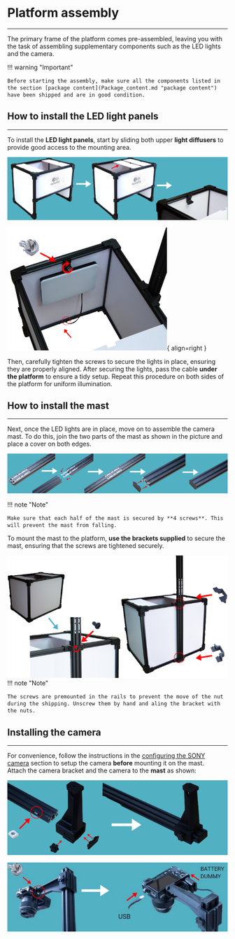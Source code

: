 
# **Platform assembly**
___

The primary frame of the platform comes pre-assembled, leaving you with the task of assembling supplementary components such as the LED lights and the camera. 
  
!!! warning "Important"

    Before starting the assembly, make sure all the components listed in the section [package content](Package_content.md "package content") have been shipped and are in good condition.

## **How to install the LED light panels**
___

To install the **LED light panels**, start by sliding both upper **light diffusers** to provide good access to the mounting area.
  
![Platform with upper panels slided](assets/assembly-1.PNG)

![Platform with lights secured](assets/assemble2.PNG){ align=right }

 Then, carefully tighten the screws to secure the lights in place, ensuring they are properly aligned. After securing the lights, pass the cable **under the platform** to ensure a tidy setup. Repeat this procedure on both sides of the platform for uniform illumination. 

## **How to install the mast** 
___

Next, once the LED lights are in place, move on to assemble the camera mast. To do this, join the two parts of the mast as shown in the picture and place a cover on both edges.

  
![Mast ](assets/assembly-3.PNG)

!!! note "Note"

    Make sure that each half of the mast is secured by **4 screws**. This will prevent the mast from falling.

  To mount the mast to the platform, **use the brackets supplied** to secure the mast, ensuring that the screws are tightened securely.
  

 ![Platform with the mast attached](assets/assemble4.PNG)
!!! note "Note"

    The screws are premounted in the rails to prevent the move of the nut during the shipping. Unscrew them by hand and aling the bracket with the nuts.


## **Installing the camera**
___

For convenience, follow the instructions in the [configuring the SONY camera](Connect-the-camera.md/#parameters "Configuring the SONY camera") section to setup the camera **before** mounting it on the mast.  
Attach the camera bracket and the camera to the **mast** as shown:

![Mast with the camera bracket.](assets/assemble5.PNG)

![alt text](assets/assembly-6.webp)

